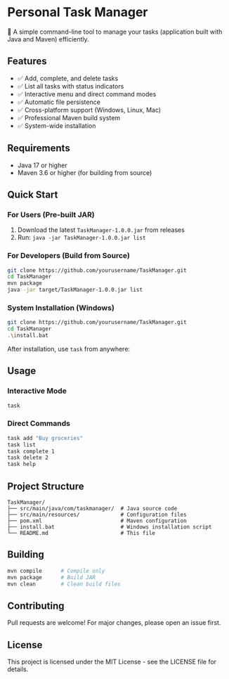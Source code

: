 # Personal Task Manager

🚀 A simple command-line tool to manage your tasks (application built with Java and Maven) efficiently.

## Features

- ✅ Add, complete, and delete tasks
- ✅ List all tasks with status indicators
- ✅ Interactive menu and direct command modes
- ✅ Automatic file persistence
- ✅ Cross-platform support (Windows, Linux, Mac)
- ✅ Professional Maven build system
- ✅ System-wide installation

## Requirements

- Java 17 or higher
- Maven 3.6 or higher (for building from source)

## Quick Start

### For Users (Pre-built JAR)

1. Download the latest `TaskManager-1.0.0.jar` from releases
2. Run: `java -jar TaskManager-1.0.0.jar list`

### For Developers (Build from Source)

```bash
git clone https://github.com/yourusername/TaskManager.git
cd TaskManager
mvn package
java -jar target/TaskManager-1.0.0.jar list
```

### System Installation (Windows)

```bash
git clone https://github.com/yourusername/TaskManager.git
cd TaskManager
.\install.bat
```

After installation, use `task` from anywhere:

## Usage

### Interactive Mode
```bash
task
```

### Direct Commands
```bash
task add "Buy groceries"
task list
task complete 1
task delete 2
task help
```

## Project Structure

```
TaskManager/
├── src/main/java/com/taskmanager/  # Java source code
├── src/main/resources/             # Configuration files
├── pom.xml                         # Maven configuration
├── install.bat                     # Windows installation script
└── README.md                       # This file
```

## Building

```bash
mvn compile      # Compile only
mvn package      # Build JAR
mvn clean        # Clean build files
```

## Contributing

Pull requests are welcome! For major changes, please open an issue first.

## License

This project is licensed under the MIT License - see the LICENSE file for details.
